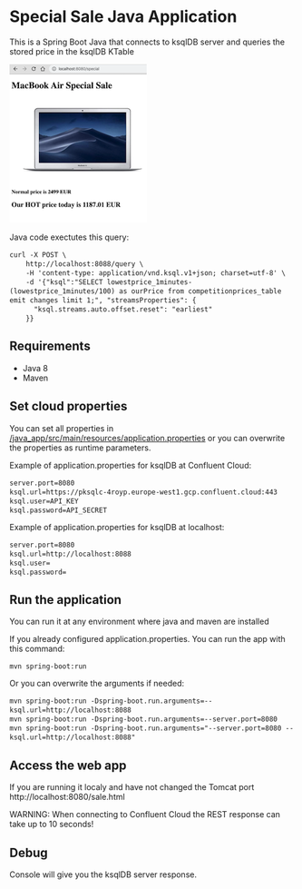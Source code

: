 # Special Sale Java Application 
This is a Spring Boot Java that connects to ksqlDB server and queries the stored price in the ksqlDB KTable 

![Application Screenshot](specialSaleApp.png)

Java code exectutes this query:
```
curl -X POST \
    http://localhost:8088/query \
    -H 'content-type: application/vnd.ksql.v1+json; charset=utf-8' \
    -d '{"ksql":"SELECT lowestprice_1minutes-(lowestprice_1minutes/100) as ourPrice from competitionprices_table emit changes limit 1;", "streamsProperties": {
      "ksql.streams.auto.offset.reset": "earliest"
    }}
```

## Requirements
  * Java 8
  * Maven

## Set cloud properties
You can set all properties in [/java_app/src/main/resources/application.properties](/java_app/src/main/resources/application.properties) or you can overwrite the properties as runtime parameters.

Example of application.properties for ksqlDB at Confluent Cloud:
```
server.port=8080
ksql.url=https://pksqlc-4royp.europe-west1.gcp.confluent.cloud:443
ksql.user=API_KEY
ksql.password=API_SECRET
```

Example of application.properties for ksqlDB at localhost:
```
server.port=8080
ksql.url=http://localhost:8088
ksql.user=
ksql.password=
```

## Run the application
You can run it at any environment where java and maven are installed

If you already configured application.properties. You can run the app with this command:
```
mvn spring-boot:run
```

Or you can overwrite the arguments if needed:
```
mvn spring-boot:run -Dspring-boot.run.arguments=--ksql.url=http://localhost:8088
mvn spring-boot:run -Dspring-boot.run.arguments=--server.port=8080
mvn spring-boot:run -Dspring-boot.run.arguments="--server.port=8080 --ksql.url=http://localhost:8088"
```

## Access the web app
If you are running it localy and have not changed the Tomcat port http://localhost:8080/sale.html

WARNING: When connecting to Confluent Cloud the REST response can take up to 10 seconds!

## Debug
Console will give you the ksqlDB server response.

